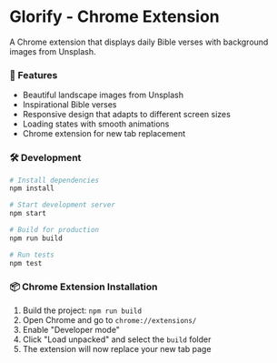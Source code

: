 # Glorify - Chrome Extension

A Chrome extension that displays daily Bible verses with background images from Unsplash.


### 🚀 Features

- Beautiful landscape images from Unsplash
- Inspirational Bible verses
- Responsive design that adapts to different screen sizes
- Loading states with smooth animations
- Chrome extension for new tab replacement


### 🛠️ Development

```bash
# Install dependencies
npm install

# Start development server
npm start

# Build for production
npm run build

# Run tests
npm test
```


### 📦 Chrome Extension Installation

1. Build the project: `npm run build`
2. Open Chrome and go to `chrome://extensions/`
3. Enable "Developer mode"
4. Click "Load unpacked" and select the `build` folder
5. The extension will now replace your new tab page
